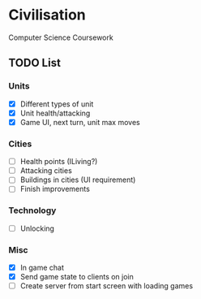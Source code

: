 # Civilisation

Computer Science Coursework

## TODO List

### Units
- [x] Different types of unit
- [x] Unit health/attacking
- [x] Game UI, next turn, unit max moves

### Cities
- [ ] Health points (ILiving?)
- [ ] Attacking cities
- [ ] Buildings in cities (UI requirement)
- [ ] Finish improvements

### Technology
- [ ] Unlocking

### Misc
- [x] In game chat
- [x] Send game state to clients on join
- [ ] Create server from start screen with loading games
